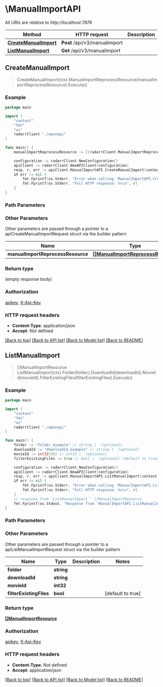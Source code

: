 # \ManualImportAPI

All URIs are relative to *http://localhost:7878*

Method | HTTP request | Description
------------- | ------------- | -------------
[**CreateManualImport**](ManualImportAPI.md#CreateManualImport) | **Post** /api/v3/manualimport | 
[**ListManualImport**](ManualImportAPI.md#ListManualImport) | **Get** /api/v3/manualimport | 



## CreateManualImport

> CreateManualImport(ctx).ManualImportReprocessResource(manualImportReprocessResource).Execute()



### Example

```go
package main

import (
    "context"
    "fmt"
    "os"
    radarrClient "./openapi"
)

func main() {
    manualImportReprocessResource := []radarrClient.ManualImportReprocessResource{*radarrClient.NewManualImportReprocessResource()} // []ManualImportReprocessResource |  (optional)

    configuration := radarrClient.NewConfiguration()
    apiClient := radarrClient.NewAPIClient(configuration)
    resp, r, err := apiClient.ManualImportAPI.CreateManualImport(context.Background()).ManualImportReprocessResource(manualImportReprocessResource).Execute()
    if err != nil {
        fmt.Fprintf(os.Stderr, "Error when calling `ManualImportAPI.CreateManualImport``: %v\n", err)
        fmt.Fprintf(os.Stderr, "Full HTTP response: %v\n", r)
    }
}
```

### Path Parameters



### Other Parameters

Other parameters are passed through a pointer to a apiCreateManualImportRequest struct via the builder pattern


Name | Type | Description  | Notes
------------- | ------------- | ------------- | -------------
 **manualImportReprocessResource** | [**[]ManualImportReprocessResource**](ManualImportReprocessResource.md) |  | 

### Return type

 (empty response body)

### Authorization

[apikey](../README.md#apikey), [X-Api-Key](../README.md#X-Api-Key)

### HTTP request headers

- **Content-Type**: application/json
- **Accept**: Not defined

[[Back to top]](#) [[Back to API list]](../README.md#documentation-for-api-endpoints)
[[Back to Model list]](../README.md#documentation-for-models)
[[Back to README]](../README.md)


## ListManualImport

> []ManualImportResource ListManualImport(ctx).Folder(folder).DownloadId(downloadId).MovieId(movieId).FilterExistingFiles(filterExistingFiles).Execute()



### Example

```go
package main

import (
    "context"
    "fmt"
    "os"
    radarrClient "./openapi"
)

func main() {
    folder := "folder_example" // string |  (optional)
    downloadId := "downloadId_example" // string |  (optional)
    movieId := int32(56) // int32 |  (optional)
    filterExistingFiles := true // bool |  (optional) (default to true)

    configuration := radarrClient.NewConfiguration()
    apiClient := radarrClient.NewAPIClient(configuration)
    resp, r, err := apiClient.ManualImportAPI.ListManualImport(context.Background()).Folder(folder).DownloadId(downloadId).MovieId(movieId).FilterExistingFiles(filterExistingFiles).Execute()
    if err != nil {
        fmt.Fprintf(os.Stderr, "Error when calling `ManualImportAPI.ListManualImport``: %v\n", err)
        fmt.Fprintf(os.Stderr, "Full HTTP response: %v\n", r)
    }
    // response from `ListManualImport`: []ManualImportResource
    fmt.Fprintf(os.Stdout, "Response from `ManualImportAPI.ListManualImport`: %v\n", resp)
}
```

### Path Parameters



### Other Parameters

Other parameters are passed through a pointer to a apiListManualImportRequest struct via the builder pattern


Name | Type | Description  | Notes
------------- | ------------- | ------------- | -------------
 **folder** | **string** |  | 
 **downloadId** | **string** |  | 
 **movieId** | **int32** |  | 
 **filterExistingFiles** | **bool** |  | [default to true]

### Return type

[**[]ManualImportResource**](ManualImportResource.md)

### Authorization

[apikey](../README.md#apikey), [X-Api-Key](../README.md#X-Api-Key)

### HTTP request headers

- **Content-Type**: Not defined
- **Accept**: application/json

[[Back to top]](#) [[Back to API list]](../README.md#documentation-for-api-endpoints)
[[Back to Model list]](../README.md#documentation-for-models)
[[Back to README]](../README.md)

